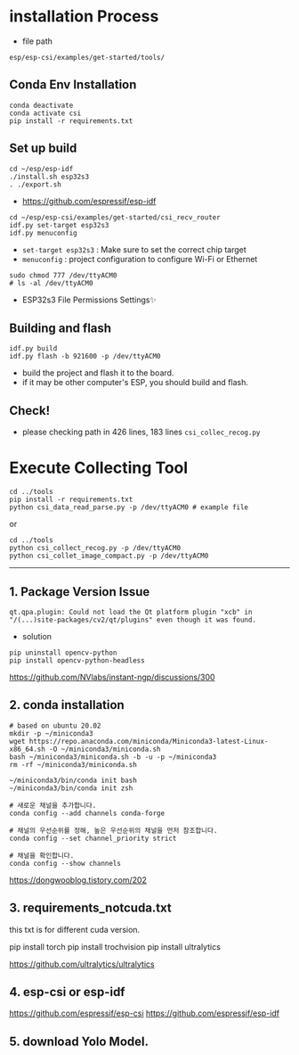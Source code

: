 
# installation Process

- file path
```
esp/esp-csi/examples/get-started/tools/
```


## Conda Env Installation

```
conda deactivate
conda activate csi
pip install -r requirements.txt 
```

## Set up build
```
cd ~/esp/esp-idf
./install.sh esp32s3
. ./export.sh
```
- https://github.com/espressif/esp-idf

```
cd ~/esp/esp-csi/examples/get-started/csi_recv_router
idf.py set-target esp32s3
idf.py menuconfig
```
- `set-target esp32s3` : Make sure to set the correct chip target
- `menuconfig` : project configuration to configure Wi-Fi or Ethernet

```
sudo chmod 777 /dev/ttyACM0
# ls -al /dev/ttyACM0
```
- ESP32s3 File Permissions Settings✨


## Building  and flash


```
idf.py build
idf.py flash -b 921600 -p /dev/ttyACM0
```
- build the project and flash it to the board.
- if it may be other computer's ESP, you should build and flash.


## Check!
- please checking path in 426 lines, 183 lines `csi_collec_recog.py` 


# Execute Collecting Tool
```
cd ../tools
pip install -r requirements.txt
python csi_data_read_parse.py -p /dev/ttyACM0 # example file
```

or

```
cd ../tools
python csi_collect_recog.py -p /dev/ttyACM0
python csi_collet_image_compact.py -p /dev/ttyACM0
```


---

## 1. Package Version Issue

```
qt.qpa.plugin: Could not load the Qt platform plugin "xcb" in "/(...)site-packages/cv2/qt/plugins" even though it was found.
```

- solution

```
pip uninstall opencv-python
pip install opencv-python-headless
```
https://github.com/NVlabs/instant-ngp/discussions/300

## 2. conda installation
```
# based on ubuntu 20.02
mkdir -p ~/miniconda3
wget https://repo.anaconda.com/miniconda/Miniconda3-latest-Linux-x86_64.sh -O ~/miniconda3/miniconda.sh
bash ~/miniconda3/miniconda.sh -b -u -p ~/miniconda3
rm -rf ~/miniconda3/miniconda.sh

```

```
~/miniconda3/bin/conda init bash
~/miniconda3/bin/conda init zsh

```

```
# 새로운 채널을 추가합니다.
conda config --add channels conda-forge

# 채널의 우선순위를 정해, 높은 우선순위의 채널을 먼저 참조합니다.
conda config --set channel_priority strict

# 채널을 확인합니다.
conda config --show channels
```
https://dongwooblog.tistory.com/202


## 3. requirements_notcuda.txt
this txt is for different cuda version.

pip install torch
pip install trochvision
pip install ultralytics

https://github.com/ultralytics/ultralytics


## 4. esp-csi or esp-idf
https://github.com/espressif/esp-csi
https://github.com/espressif/esp-idf

## 5. download Yolo Model.

